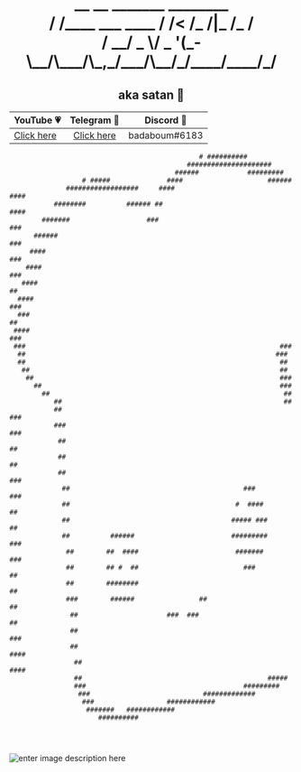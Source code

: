 <h1 align="center">
  __                __ _______ ________<br>
 / /____  ___ ____ / /<  /_  /|_  /_  /<br>
/ __/ _ \/ _ '(_-</ __/ //_ <_/_ < / /<br>
\__/\___/\_,_/___/\__/_/____/____/_/<br>
</h1>
<h2 align="center">aka satan 👹</h2>
<p align="center">
	<table>
	    <thead>
	        <tr>
	            <th align="center">YouTube 💗</th>
	            <th align="center">Telegram 💙</th>
	            <th align="center">Discord 💜</th>
	        </tr>
	    </thead>
	    <tbody>
	        <tr>
	            <td align="left"><a href="https://youtube.com/itstoastz" target="_blank">Click here</a></td>
	            <td align="center"><a href="https://telegram.me/wejdene" target="_blank">Click here</a></td></td>
	            <td align="right">badaboum#6183</td>
	        </tr>
	    </tbody>
	</table>
</p>

```
                                               # ##########               
                                            #####################         
                                         ######            #########      
                  # #####              ####                     ######    
              ##################     ####                          ####   
           ########          ###### ##                              ####  
        #######                   ###                                ###  
      ######                                                          ### 
     ####                                                             ### 
    ####                                                              ### 
   ####                                                                ## 
  ####                                                                ### 
  ###                                                                 ##  
 ####                                                               ###   
 ###                                                               ###    
  ##                                                              ###     
  ##                                                               ##     
   ##                                                              ##     
    ##                                                             ###    
      ##                                                           ###    
        ##                                                          ##    
           ##                                                       ##    
           ##                                                       ###   
           ###                                                      ###   
            ##                                                       ##   
            ##                                                       ##   
            ##                                                       ###  
             ##                                           ###        ###  
             ##                                         #  ####       ##  
             ##                                        ##### ###      ##  
             ##          ######                        #########      ### 
              ##        ##  ####                        #######       ### 
              ##        ## #  ##                          ###          ## 
              ##        ########                                       ## 
              ###        ######                ##                      ## 
               ##                      ###  ###                        ## 
               ##                                                     ### 
               ##                                                    #### 
                ##                                                 ####   
                ##                                              #####     
                ###                                       #########       
                 ###                            #############             
                  ###                  ############                       
                   #######   ############                                 
                      ##########                                          




```


![enter image description here](https://wallpaperaccess.com/full/711515.jpg)
